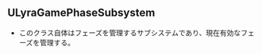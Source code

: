 ## ULyraGamePhaseSubsystem

* このクラス自体はフェーズを管理するサブシステムであり、現在有効なフェーズを管理する。

<!--- ページ内のリンク --->

<!--- 自前の画像へのリンク --->

<!--- generated --->

